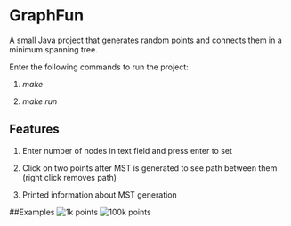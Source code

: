 # GraphFun
A small Java project that generates random points and connects them in a
minimum spanning tree.

Enter the following commands to run the project:

1. *make*

2. *make run*

## Features
1. Enter number of nodes in text field and press enter to set

2. Click on two points after MST is generated to see path between them (right
click removes path)

3. Printed information about MST generation

##Examples
![1k points](https://raw.github.com/FluxLemur/GraphFun/master/snapshots/graph3.png)
![100k points](https://raw.github.com/FluxLemur/GraphFun/master/snapshots/graph4.png)
